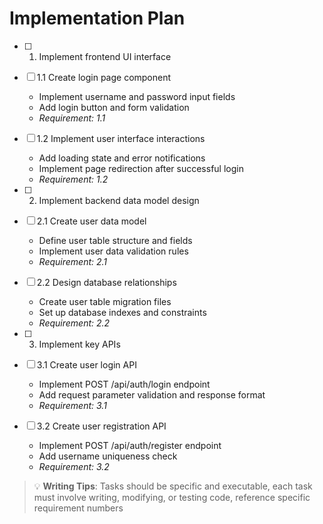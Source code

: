 # Implementation Plan

- [ ] 1. Implement frontend UI interface
- [ ] 1.1 Create login page component

  - Implement username and password input fields
  - Add login button and form validation
  - _Requirement: 1.1_

- [ ] 1.2 Implement user interface interactions

  - Add loading state and error notifications
  - Implement page redirection after successful login
  - _Requirement: 1.2_

- [ ] 2. Implement backend data model design
- [ ] 2.1 Create user data model

  - Define user table structure and fields
  - Implement user data validation rules
  - _Requirement: 2.1_

- [ ] 2.2 Design database relationships

  - Create user table migration files
  - Set up database indexes and constraints
  - _Requirement: 2.2_

- [ ] 3. Implement key APIs
- [ ] 3.1 Create user login API

  - Implement POST /api/auth/login endpoint
  - Add request parameter validation and response format
  - _Requirement: 3.1_

- [ ] 3.2 Create user registration API
  - Implement POST /api/auth/register endpoint
  - Add username uniqueness check
  - _Requirement: 3.2_

> 💡 **Writing Tips**: Tasks should be specific and executable, each task must involve writing, modifying, or testing code, reference specific requirement numbers
